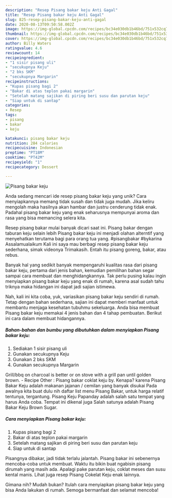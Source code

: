 ```yaml
---
description: "Resep Pisang bakar keju Anti Gagal"
title: "Resep Pisang bakar keju Anti Gagal"
slug: 825-resep-pisang-bakar-keju-anti-gagal
date: 2020-08-13T09:50:58.002Z
image: https://img-global.cpcdn.com/recipes/bc34e030db1b46bd/751x532cq70/pisang-bakar-keju-foto-resep-utama.jpg
thumbnail: https://img-global.cpcdn.com/recipes/bc34e030db1b46bd/751x532cq70/pisang-bakar-keju-foto-resep-utama.jpg
cover: https://img-global.cpcdn.com/recipes/bc34e030db1b46bd/751x532cq70/pisang-bakar-keju-foto-resep-utama.jpg
author: Billy Waters
ratingvalue: 4.6
reviewcount: 14
recipeingredient:
- "1 sisir pisang uli"
- "secukupnya Keju"
- "2 bks SKM"
- "secukupnya Margarin"
recipeinstructions:
- "Kupas pisang bagi 2"
- "Bakar di atas teplon pakai margarin"
- "Setelah matang sajikan di piring beri susu dan parutan keju"
- "Siap untuk di santap"
categories:
- Resep
tags:
- pisang
- bakar
- keju

katakunci: pisang bakar keju 
nutrition: 284 calories
recipecuisine: Indonesian
preptime: "PT18M"
cooktime: "PT42M"
recipeyield: "1"
recipecategory: Dessert

---
```



![Pisang bakar keju](https://img-global.cpcdn.com/recipes/bc34e030db1b46bd/751x532cq70/pisang-bakar-keju-foto-resep-utama.jpg)

Anda sedang mencari ide resep pisang bakar keju yang unik? Cara menyiapkannya memang tidak susah dan tidak juga mudah. Jika keliru mengolah maka hasilnya akan hambar dan justru cenderung tidak enak. Padahal pisang bakar keju yang enak seharusnya mempunyai aroma dan rasa yang bisa memancing selera kita.

Resep pisang bakar mulai banyak dicari saat ini. Pisang bakar dengan taburan keju selain lebih Pisang bakar keju ini menjadi olahan alterntif yang menyehatkan terutama bagi para orang tua yang. #pisangbakar #bykarina Assalamualaikum Kali ini saya mau berbagi resep pisang bakar keju sederhana, simak videonya Trimakasih. Entah itu pisang goreng, bakar, atau rebus.

Banyak hal yang sedikit banyak mempengaruhi kualitas rasa dari pisang bakar keju, pertama dari jenis bahan, kemudian pemilihan bahan segar sampai cara membuat dan menghidangkannya. Tak perlu pusing kalau ingin menyiapkan pisang bakar keju yang enak di rumah, karena asal sudah tahu triknya maka hidangan ini dapat jadi sajian istimewa.


Nah, kali ini kita coba, yuk, variasikan pisang bakar keju sendiri di rumah. Tetap dengan bahan sederhana, sajian ini dapat memberi manfaat untuk membantu menjaga kesehatan tubuhmu sekeluarga. Anda bisa membuat Pisang bakar keju memakai 4 jenis bahan dan 4 tahap pembuatan. Berikut ini cara dalam membuat hidangannya.

<!--inarticleads1-->

##### Bahan-bahan dan bumbu yang dibutuhkan dalam menyiapkan Pisang bakar keju:

1. Sediakan 1 sisir pisang uli
1. Gunakan secukupnya Keju
1. Gunakan 2 bks SKM
1. Gunakan secukupnya Margarin


Grill/bbq on charcoal is better or on stove with a grill pan until golden brown. - Recipe Other : Pisang bakar coklat keju by. Kenapa? karena Pisang Bakar Keju adalah makanan jajanan / cemilan yang banyak disukai Pada awalnya kita buat dulu nih daftar list menu Pisang Bakar, untuk harga relatif tentunya, tergantung. Pisang Keju Papanday adalah salah satu tempat yang harus Anda coba. Tempat ini dikenal juga Salah satunya adalah Pisang Bakar Keju Brown Sugar. 

<!--inarticleads2-->

##### Cara menyiapkan Pisang bakar keju:

1. Kupas pisang bagi 2
1. Bakar di atas teplon pakai margarin
1. Setelah matang sajikan di piring beri susu dan parutan keju
1. Siap untuk di santap


Pisangnya dibakar, jadi tidak terlalu jalantah. Pisang bakar ini sebenernya mencoba-coba untuk membuat. Waktu itu bikin buat ngabisin pisang dirumah yang masih ada. Apalagi pake parutan keju, coklat meses dan susu kental manis. Lihat juga resep Pisang Cokelat Keju enak lainnya. 

Gimana nih? Mudah bukan? Itulah cara menyiapkan pisang bakar keju yang bisa Anda lakukan di rumah. Semoga bermanfaat dan selamat mencoba!
